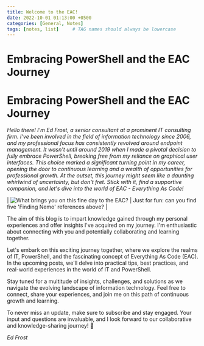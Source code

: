 ```yaml
---
title: Welcome to the EAC!
date: 2022-10-01 01:13:00 +0500
categories: [General, Notes]
tags: [notes, list]     # TAG names should always be lowercase
---
```

# Embracing PowerShell and the EAC Journey

# Embracing PowerShell and the EAC Journey

*Hello there! I'm Ed Frost, a senior consultant at a prominent IT consulting firm. I've been involved in the field of information technology since 2006, and my professional focus has consistently revolved around endpoint management. It wasn't until around 2019 when I made a pivotal decision to fully embrace PowerShell, breaking free from my reliance on graphical user interfaces. This choice marked a significant turning point in my career, opening the door to continuous learning and a wealth of opportunities for professional growth. At the outset, this journey might seem like a daunting whirlwind of uncertainty, but don't fret. Stick with it, find a supportive companion, and let's dive into the world of EAC - Everything As Code!*

| ![What brings you on this fine day to the EAC?](/2022-10-01-welcome/crush.jpg) | Just for fun: can you find five 'Finding Nemo' references above? |

The aim of this blog is to impart knowledge gained through my personal experiences and offer insights I've acquired on my journey. I'm enthusiastic about connecting with you and potentially collaborating and learning together.

Let's embark on this exciting journey together, where we explore the realms of IT, PowerShell, and the fascinating concept of Everything As Code (EAC). In the upcoming posts, we'll delve into practical tips, best practices, and real-world experiences in the world of IT and PowerShell.

Stay tuned for a multitude of insights, challenges, and solutions as we navigate the evolving landscape of information technology. Feel free to connect, share your experiences, and join me on this path of continuous growth and learning.

To never miss an update, make sure to subscribe and stay engaged. Your input and questions are invaluable, and I look forward to our collaborative and knowledge-sharing journey! 🚀

*Ed Frost*

